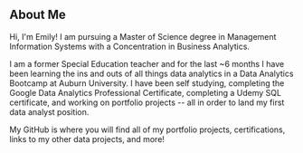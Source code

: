 ## About Me
Hi, I'm Emily! I am pursuing a Master of Science degree in Management Information Systems with a Concentration in Business Analytics. 

I am a former Special Education teacher and for the last ~6 months I have been learning the ins and outs of all things data analytics in a Data Analytics Bootcamp at Auburn University. I have been self studying, completing the Google Data Analytics Professional Certificate, completing a Udemy SQL certificate, and working on portfolio projects -- all in order to land my first data analyst position. 

My GitHub is where you will find all of my portfolio projects, certifications, links to my other data projects, and more!
